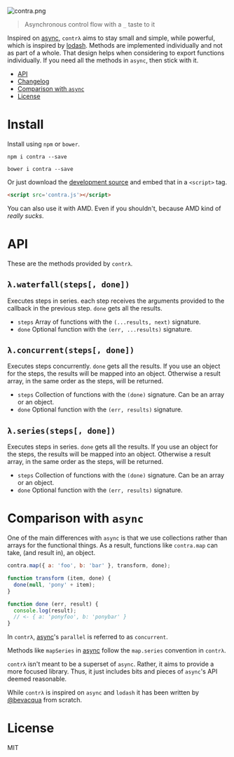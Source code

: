 ![contra.png][logo]

> Asynchronous control flow with a `_` taste to it

Inspired on [async][1], `contrλ` aims to stay small and simple, while powerful, which is inspired by [lodash][2]. Methods are implemented individually and not as part of a whole. That design helps when considering to export functions individually. If you need all the methods in `async`, then stick with it.

- [API](#API)
- [Changelog](CHANGELOG.md)
- [Comparison with `async`](#comparison-with-async)
- [License](#License)

# Install

Install using `npm` or `bower`.

```shell
npm i contra --save
```

```shell
bower i contra --save
```

Or just download the [development source][3] and embed that in a `<script>` tag.

```html
<script src='contra.js'></script>
```

You can also use it with AMD. Even if you shouldn't, because AMD kind of _really sucks_.

# API

These are the methods provided by `contrλ`.

## `λ.waterfall(steps[, done])`

Executes steps in series. each step receives the arguments provided to the callback in the previous step. `done` gets all the results.

- `steps` Array of functions with the `(...results, next)` signature.
- `done` Optional function with the `(err, ...results)` signature.

## `λ.concurrent(steps[, done])`

Executes steps concurrently. `done` gets all the results. If you use an object for the steps, the results will be mapped into an object. Otherwise a result array, in the same order as the steps, will be returned.

- `steps` Collection of functions with the `(done)` signature. Can be an array or an object.
- `done` Optional function with the `(err, results)` signature.

## `λ.series(steps[, done])`

Executes steps in series. `done` gets all the results. If you use an object for the steps, the results will be mapped into an object. Otherwise a result array, in the same order as the steps, will be returned.

- `steps` Collection of functions with the `(done)` signature. Can be an array or an object.
- `done` Optional function with the `(err, results)` signature.

# Comparison with `async`

One of the main differences with `async` is that we use collections rather than arrays for the functional things. As a result, functions like `contra.map` can take, (and result in), an object.

```js
contra.map({ a: 'foo', b: 'bar' }, transform, done);

function transform (item, done) {
  done(null, 'pony' + item);
}

function done (err, result) {
  console.log(result);
  // <- { a: 'ponyfoo', b: 'ponybar' }
}
```

In `contrλ`, [async][1]'s `parallel` is referred to as `concurrent`.

Methods like `mapSeries` in [async][1] follow the `map.series` convention in `contrλ`.

`contrλ` isn't meant to be a superset of `async`. Rather, it aims to provide a more focused library. Thus, it just includes bits and pieces of `async`'s API deemed reasonable.

While `contrλ` is inspired on `async` and `lodash` it has been written by [@bevacqua][4] from scratch.

# License

MIT

  [logo]: https://raw.github.com/bevacqua/contra/master/resources/contra.png
  [1]: https://github.com/caolan/async
  [2]: https://github.com/lodash/lodash
  [3]: https://github.com/bevacqua/contra/tree/master/src/contra.js
  [4]: https://github.com/bevacqua
